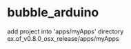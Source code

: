bubble_arduino
==============

add project into 'apps/myApps' directory
ex.of_v0.8.0_osx_release/apps/myApps
